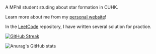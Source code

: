 A MPhil student studing about star formation in CUHK.

Learn more about me from my [personal website](https://hinnytsang.github.io/)!

In the [LeetCode](https://github.com/HinnyTsang/LeetCode) repository, I have written several solution for practice.

[![GitHub Streak](https://github-readme-streak-stats.herokuapp.com/?user=HinnyTsang&theme=dark)](https://git.io/streak-stats)

![Anurag's GitHub stats](https://github-readme-stats.vercel.app/api?username=HinnyTsan&show_icons=true&theme=dark)

